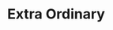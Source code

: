 ---
title: "Extra Ordinary"
year: 2019
rating: 3
stars: "★★★"
rewatched: false
permalink: "extra-ordinary"
watched_on: 2019-11-24
---